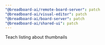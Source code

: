 ```yaml
---
"@breadboard-ai/remote-board-server": patch
"@breadboard-ai/visual-editor": patch
"@breadboard-ai/board-server": patch
"@breadboard-ai/shared-ui": patch
---
```


Teach listing about thumbnails

